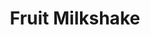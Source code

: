 ---
title: Fruit Milkshake
description:
tags: family dessert drink sugarfree
source:
yield: 
ingredients: 
- 1/2 cup banana or 1/2 cup fresh strawberries
- 1/2 cup milk
- 1/4 cup water
- 4 pks Equal
- 3 ice cubes
instructions: 
- Put all ingredients in blender
- Blend on high until ice is completely blended (~3 mins)
---